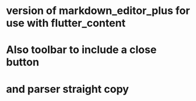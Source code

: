# version of markdown_editor_plus for use with flutter_content
# Also toolbar to include a close button
# and parser straight copy